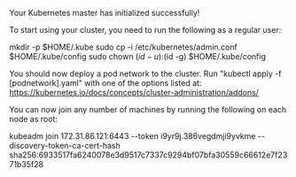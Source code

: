 
Your Kubernetes master has initialized successfully!

To start using your cluster, you need to run the following as a regular user:

  mkdir -p $HOME/.kube
  sudo cp -i /etc/kubernetes/admin.conf $HOME/.kube/config
  sudo chown $(id -u):$(id -g) $HOME/.kube/config

You should now deploy a pod network to the cluster.
Run "kubectl apply -f [podnetwork].yaml" with one of the options listed at:
  https://kubernetes.io/docs/concepts/cluster-administration/addons/

You can now join any number of machines by running the following on each node
as root:

  kubeadm join 172.31.86.121:6443 --token i9yr9j.386vegdmji9yvkme --discovery-token-ca-cert-hash sha256:6933517fa6240078e3d9517c7337c9294bf07bfa30559c66612e7f2371b35f28